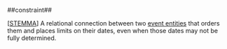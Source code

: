##constraint##

\[[STEMMA](SOURCES.md#STEMMA)\] A relational connection between two [event entities](event.md) that orders them and places limits on their dates, even when those dates may not be fully determined.
